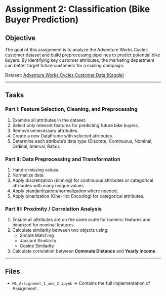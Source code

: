 # Assignment 2: Classification (Bike Buyer Prediction)

## Objective
The goal of this assignment is to analyze the Adventure Works Cycles customer dataset and build preprocessing pipelines to predict potential bike buyers. By identifying key customer attributes, the marketing department can better target future customers for a mailing campaign.

Dataset: [Adventure Works Cycles Customer Data (Kaggle)](https://www.kaggle.com/datasets/jahias/microsoft-adventure-works-cycles-customer-data)

---

## Tasks

### Part I: Feature Selection, Cleaning, and Preprocessing
1. Examine all attributes in the dataset.  
2. Select only relevant features for predicting future bike buyers.  
3. Remove unnecessary attributes.  
4. Create a new DataFrame with selected attributes.  
5. Determine each attribute’s data type (Discrete, Continuous, Nominal, Ordinal, Interval, Ratio).

### Part II: Data Preprocessing and Transformation
1. Handle missing values.  
2. Normalize data.  
3. Apply discretization (binning) for continuous attributes or categorical attributes with many unique values.  
4. Apply standardization/normalization where needed.  
5. Apply binarization (One-Hot Encoding) for categorical attributes.

### Part III: Proximity / Correlation Analysis
1. Ensure all attributes are on the same scale for numeric features and binarized for nominal features.  
2. Calculate similarity between two objects using:  
   - Simple Matching  
   - Jaccard Similarity  
   - Cosine Similarity  
3. Calculate correlation between **Commute Distance** and **Yearly Income**.

---

## Files
- `ML_Assignment_1_and_2.ipynb` → Contains the full implementation of Assignment
